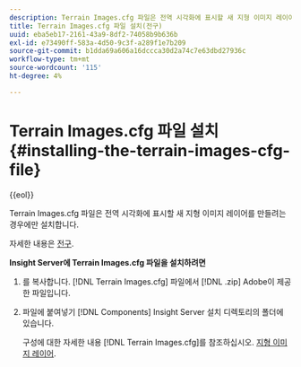 ```yaml
---
description: Terrain Images.cfg 파일은 전역 시각화에 표시할 새 지형 이미지 레이어를 만들려는 경우에만 설치합니다.
title: Terrain Images.cfg 파일 설치(전구)
uuid: eba5eb17-2161-43a9-8df2-74058b9b636b
exl-id: e73490ff-583a-4d50-9c3f-a289f1e7b209
source-git-commit: b1dda69a606a16dccca30d2a74c7e63dbd27936c
workflow-type: tm+mt
source-wordcount: '115'
ht-degree: 4%

---
```


# Terrain Images.cfg 파일 설치{#installing-the-terrain-images-cfg-file}

{{eol}}

Terrain Images.cfg 파일은 전역 시각화에 표시할 새 지형 이미지 레이어를 만들려는 경우에만 설치합니다.

자세한 내용은 [전구](https://experienceleague.adobe.com/docs/data-workbench/using/client/analysis-visualizations/globes/c-globes.html).

**Insight Server에 Terrain Images.cfg 파일을 설치하려면**

1. 를 복사합니다. [!DNL Terrain Images.cfg] 파일에서 [!DNL .zip] Adobe이 제공한 파일입니다.
1. 파일에 붙여넣기 [!DNL Components] Insight Server 설치 디렉토리의 폴더에 있습니다.

   구성에 대한 자세한 내용 [!DNL Terrain Images.cfg]를 참조하십시오. [지형 이미지 레이어](https://experienceleague.adobe.com/docs/data-workbench/using/geography/imagery-layers/terrain-image-layers/c-trn-img-lyrs.html).
